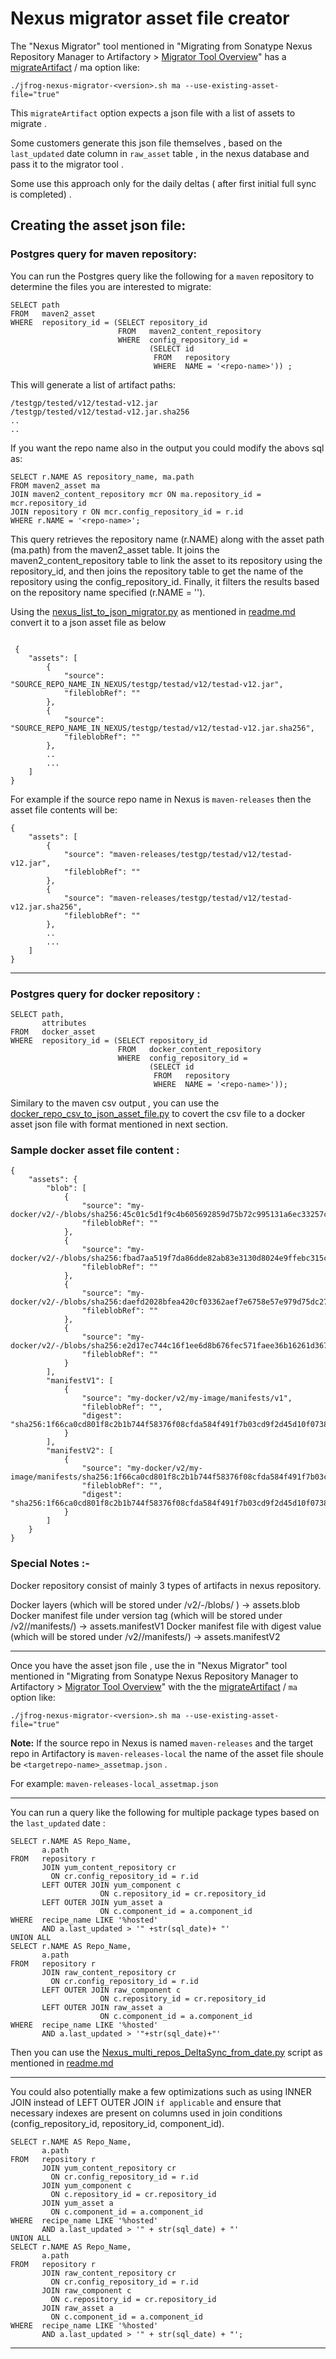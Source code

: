 # Nexus migrator asset file creator 
The "Nexus Migrator" tool mentioned in "Migrating from Sonatype Nexus Repository Manager to Artifactory > [Migrator Tool Overview](https://jfrog.com/help/r/jfrog-installation-setup-documentation/migrator-tool-overview)" has a  [migrateArtifact](https://jfrog.com/help/r/jfrog-installation-setup-documentation/run-the-migration-tool-in-multiple-stages) / ma option like:
```
./jfrog-nexus-migrator-<version>.sh ma --use-existing-asset-file="true" 
```

This `migrateArtifact` option expects a json file with a list of assets to migrate . 

Some customers generate this json file themselves , based on the `last_updated` date column in `raw_asset` table  , in the nexus database and pass it to the migrator tool .  

Some use this approach only for the daily deltas ( after first initial full sync is completed) .

## Creating the asset json file:
### Postgres query for maven repository:

You can run the Postgres query like the following for a `maven` repository
to determine the files you are interested to migrate:

```
SELECT path
FROM   maven2_asset
WHERE  repository_id = (SELECT repository_id
                        FROM   maven2_content_repository
                        WHERE  config_repository_id =
                               (SELECT id
                                FROM   repository
                                WHERE  NAME = '<repo-name>')) ;
```

This will generate a list of artifact paths:

```
/testgp/tested/v12/testad-v12.jar
/testgp/tested/v12/testad-v12.jar.sha256
..
..
```
If you want the repo name also in the output you could modify the abovs sql as:
```
SELECT r.NAME AS repository_name, ma.path
FROM maven2_asset ma
JOIN maven2_content_repository mcr ON ma.repository_id = mcr.repository_id
JOIN repository r ON mcr.config_repository_id = r.id
WHERE r.NAME = '<repo-name>';
```

This query retrieves the repository name (r.NAME) along with the asset path (ma.path) from the maven2_asset table. It joins the maven2_content_repository table to link the asset to its repository using the repository_id, and then joins the repository table to get the name of the repository using the config_repository_id. Finally, it filters the results based on the repository name specified (r.NAME = '<repo-name>').


Using the [nexus_list_to_json_migrator.py](nexus_list_to_json_migrator/nexus_list_to_json_migrator.py) as mentioned in 
[readme.md](nexus_list_to_json_migrator/readme.md) convert it to a json asset file as below 
```

 {
	"assets": [
		{
			"source": "SOURCE_REPO_NAME_IN_NEXUS/testgp/testad/v12/testad-v12.jar",
			"fileblobRef": ""
		},
		{
			"source": "SOURCE_REPO_NAME_IN_NEXUS/testgp/testad/v12/testad-v12.jar.sha256",
			"fileblobRef": ""
		},
        ..
        ...
    ]
}

```
For example if the source repo name in Nexus is `maven-releases` then the asset file contents will be:
```
{
	"assets": [
		{
			"source": "maven-releases/testgp/testad/v12/testad-v12.jar",
			"fileblobRef": ""
		},
		{
			"source": "maven-releases/testgp/testad/v12/testad-v12.jar.sha256",
			"fileblobRef": ""
		},
        ..
        ...
    ]
}

```

---
### Postgres query for docker repository : 
```
SELECT path,
       attributes
FROM   docker_asset
WHERE  repository_id = (SELECT repository_id
                        FROM   docker_content_repository
                        WHERE  config_repository_id =
                               (SELECT id
                                FROM   repository
                                WHERE  NAME = '<repo-name>'));
```                                
Similary to the maven csv output , you can use the [docker_repo_csv_to_json_asset_file.py](docker_repo_csv_to_json_asset_file.py)
to covert the csv file to a docker asset json file  with format mentioned in next section.

### Sample docker asset file content : 
```
{
	"assets": {
		"blob": [
			{
				"source": "my-docker/v2/-/blobs/sha256:45c01c5d1f9c4b605692859d75b72c995131a6ec33257c8f1559aea43f896d8e",
				"fileblobRef": ""
			},
			{
				"source": "my-docker/v2/-/blobs/sha256:fbad7aa519f7da86dde82ab83e3130d8024e9ffebc315cead1fecb230e208340",
				"fileblobRef": ""
			},
			{
				"source": "my-docker/v2/-/blobs/sha256:daefd2028bfea420cf03362aef7e6758e57e979d75dc277cf6e176f0a72f51de",
				"fileblobRef": ""
			},
			{
				"source": "my-docker/v2/-/blobs/sha256:e2d17ec744c16f1ee6d8b676fec571faee36b16261d367670492aef4f72cfef9",
				"fileblobRef": ""
			}
		],
		"manifestV1": [
			{
				"source": "my-docker/v2/my-image/manifests/v1",
				"fileblobRef": "",
				"digest": "sha256:1f66ca0cd801f8c2b1b744f58376f08cfda584f491f7b03cd9f2d45d10f0738c"
			}
		],
		"manifestV2": [
			{
				"source": "my-docker/v2/my-image/manifests/sha256:1f66ca0cd801f8c2b1b744f58376f08cfda584f491f7b03cd9f2d45d10f0738c",
				"fileblobRef": "",
				"digest": "sha256:1f66ca0cd801f8c2b1b744f58376f08cfda584f491f7b03cd9f2d45d10f0738c"
			}
		]
	}
}
```

### Special Notes :- 

Docker repository consist of mainly 3 types of artifacts in nexus repository.

Docker layers (which will be stored under <repo-name>/v2/-/blobs/ )  →  assets.blob
Docker manifest file under version tag (which will be stored under <repo-name>/v2/<image-name>/manifests/<tag>)  → assets.manifestV1
Docker manifest file with digest value (which will be stored under <repo-name>/v2/<image-name>/manifests/) → assets.manifestV2

---

Once you have the asset json file , use the in "Nexus Migrator" tool mentioned in "Migrating from Sonatype Nexus Repository Manager to Artifactory > [Migrator Tool Overview](https://jfrog.com/help/r/jfrog-installation-setup-documentation/migrator-tool-overview)" with the the [migrateArtifact](https://jfrog.com/help/r/jfrog-installation-setup-documentation/run-the-migration-tool-in-multiple-stages) / `ma` option like:

```
./jfrog-nexus-migrator-<version>.sh ma --use-existing-asset-file="true" 
```

**Note:** If the source repo in Nexus is named `maven-releases` and the target repo in Artifactory is `maven-releases-local` the name of the asset file shoule be `<targetrepo-name>_assetmap.json` .

For example: `maven-releases-local_assetmap.json`

---

You can run a query like the following for multiple package types based on the `last_updated` date :

```
SELECT r.NAME AS Repo_Name,
       a.path
FROM   repository r
       JOIN yum_content_repository cr
         ON cr.config_repository_id = r.id
       LEFT OUTER JOIN yum_component c
                    ON c.repository_id = cr.repository_id
       LEFT OUTER JOIN yum_asset a
                    ON c.component_id = a.component_id
WHERE  recipe_name LIKE '%hosted'
       AND a.last_updated > '" +str(sql_date)+ "'
UNION ALL
SELECT r.NAME AS Repo_Name,
       a.path
FROM   repository r
       JOIN raw_content_repository cr
         ON cr.config_repository_id = r.id
       LEFT OUTER JOIN raw_component c
                    ON c.repository_id = cr.repository_id
       LEFT OUTER JOIN raw_asset a
                    ON c.component_id = a.component_id
WHERE  recipe_name LIKE '%hosted'
       AND a.last_updated > '"+str(sql_date)+"' 
```
Then you can use the  [Nexus_multi_repos_DeltaSync_from_date.py](Nexus_multi_repos_DeltaSync_from_date/Nexus_multi_repos_DeltaSync_from_date.py) script as mentioned in [readme.md](Nexus_multi_repos_DeltaSync_from_date/readme.md)

---

You could also potentially make a few optimizations such as using INNER JOIN instead of LEFT OUTER JOIN `if applicable`
and ensure that necessary indexes are present on columns used in join conditions (config_repository_id, repository_id, component_id).
```
SELECT r.NAME AS Repo_Name,
       a.path
FROM   repository r
       JOIN yum_content_repository cr
         ON cr.config_repository_id = r.id
       JOIN yum_component c
         ON c.repository_id = cr.repository_id
       JOIN yum_asset a
         ON c.component_id = a.component_id
WHERE  recipe_name LIKE '%hosted'
       AND a.last_updated > '" + str(sql_date) + "'
UNION ALL
SELECT r.NAME AS Repo_Name,
       a.path
FROM   repository r
       JOIN raw_content_repository cr
         ON cr.config_repository_id = r.id
       JOIN raw_component c
         ON c.repository_id = cr.repository_id
       JOIN raw_asset a
         ON c.component_id = a.component_id
WHERE  recipe_name LIKE '%hosted'
       AND a.last_updated > '" + str(sql_date) + "';
```
---
